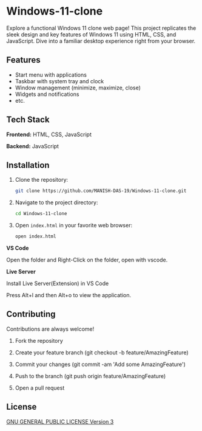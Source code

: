 
# Windows-11-clone

Explore a functional Windows 11 clone web page! This project replicates the sleek design and key features of Windows 11 using HTML, CSS, and JavaScript. Dive into a familiar desktop experience right from your browser.

## Features
- Start menu with applications
- Taskbar with system tray and clock
- Window management (minimize, maximize, close)
- Widgets and notifications
- etc.

## Tech Stack

**Frontend:** HTML, CSS, JavaScript

**Backend:** JavaScript


## Installation
1. Clone the repository:
    ```bash
    git clone https://github.com/MANISH-DAS-19/Windows-11-clone.git
    ```
2. Navigate to the project directory:
    ```bash
    cd Windows-11-clone
    ```
3. Open `index.html` in your favorite web browser:
    ```bash
    open index.html
    ```

**VS Code**

Open the folder and Right-Click on the folder, open with vscode.

**Live Server**

Install Live Server(Extension) in VS Code

Press Alt+l and then Alt+o to view the application.

## Contributing

Contributions are always welcome!

1. Fork the repository

2. Create your feature branch (git checkout -b feature/AmazingFeature)

3. Commit your changes (git commit -am 'Add some AmazingFeature')

4. Push to the branch (git push origin feature/AmazingFeature)

5. Open a pull request


## License

[ GNU GENERAL PUBLIC LICENSE Version 3](https://choosealicense.com/licenses/gpl-3.0/)
